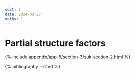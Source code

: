 ```yaml
---
sort: 2
date: 2024-03-27
maths: 1
---
```


# Partial structure factors

{% include appendix/app-5/section-3/sub-section-2.html %}

{% bibliography --cited %}

